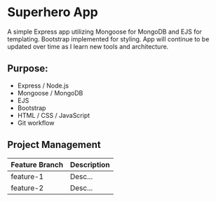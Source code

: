 # Superhero App
A simple Express app utilizing Mongoose for MongoDB and EJS for templating. Bootstrap implemented for styling. App will continue to be updated over time as I learn new tools and architecture.
## Purpose:
- Express / Node.js
- Mongoose / MongoDB
- EJS
- Bootstrap
- HTML / CSS / JavaScript
- Git workflow

## Project Management
| Feature Branch     | Description |
| ----------- | ----------- |
| feature-1      | Desc...     |
| feature-2   | Desc...        |
